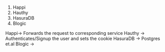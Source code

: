 1. Happi
2. Hauthy
3. HasuraDB
4. Blogic




Happi-> Forwards the request to corresponding service
Hauthy -> Authenticates/Signup the user and sets the cookie
HasuraDB -> Postgres et.al
Blogic -> 

